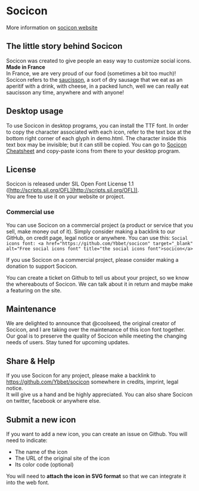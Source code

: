 # Socicon

More information on [socicon website](http://socicon.teddypayet.com/)


## The little story behind Socicon
Socicon was created to give people an easy way to customize social icons.  
**Made in France**  
In France, we are very proud of our food (sometimes a bit too much)! Socicon refers to the [saucisson](http://en.wikipedia.org/wiki/Saucisson), a sort of dry sausage that we eat as an aperitif with a drink, with cheese, in a packed lunch, well we can really eat saucisson any time, anywhere and with anyone!


## Desktop usage
To use Socicon in desktop programs, you can install the TTF font. In order to copy the character associated with each icon, refer to the text box at the bottom right corner of each glyph in demo.html. The character inside this text box may be invisible; but it can still be copied. You can go to [Socicon Cheatsheet](http://socicon.teddypayet.com/icons) and copy-paste icons from there to your desktop program.


## License
Socicon is released under SIL Open Font License 1.1 ([http://scripts.sil.org/OFL](http://scripts.sil.org/OFL)).  
You are free to use it on your website or project.  


### Commercial use
You can use Socicon on a commercial project (a product or service that you sell, make money out of it). Simply consider making a backlink to our GitHub, on credit page, legal notice or anywhere. You can use this: 
`Social icons font: <a href="https://github.com/Ybbet/socicon" target="_blank" alt="Free social icons font" title="the social icons font">socicon</a>`

If you use Socicon on a commercial project, please consider making a donation to support Socicon.

You can create a ticket on Github to tell us about your project, so we know the whereabouts of Socicon. We can talk about it in return and maybe make a featuring on the site.


## Maintenance
We are delighted to announce that @coolseed, the original creator of Socicon, and I are taking over the maintenance of this icon font together. Our goal is to preserve the quality of Socicon while meeting the changing needs of users. Stay tuned for upcoming updates.


## Share & Help
If you use Socicon for any project, please make a backlink to https://github.com/Ybbet/socicon somewhere in credits, imprint, legal notice.  
It will give us a hand and be highly appreciated.
You can also share Socicon on twitter, facebook or anywhere else.


## Submit a new icon
If you want to add a new icon, you can create an issue on Github. You will need to indicate:
- The name of the icon
- The URL of the original site of the icon
- Its color code (optional)

You will need to **attach the icon in SVG format** so that we can integrate it into the web font.
